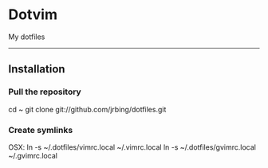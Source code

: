 # Dotvim #

My dotfiles

-------------------

## Installation ##

### Pull the repository ###

  cd ~
  git clone git://github.com/jrbing/dotfiles.git

### Create symlinks ###

OSX:
    ln -s ~/.dotfiles/vimrc.local ~/.vimrc.local
    ln -s ~/.dotfiles/gvimrc.local ~/.gvimrc.local

